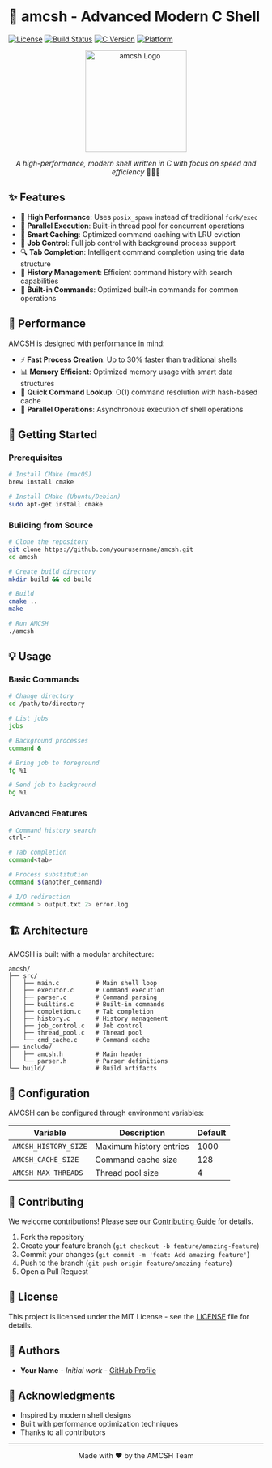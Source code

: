 # 🚀 amcsh - Advanced Modern C Shell

[![License](https://img.shields.io/badge/license-MIT-blue.svg)](LICENSE)
[![Build Status](https://img.shields.io/badge/build-passing-brightgreen.svg)]()
[![C Version](https://img.shields.io/badge/C-C11-orange.svg)]()
[![Platform](https://img.shields.io/badge/platform-macOS%20|%20Linux-lightgrey.svg)]()

<div align="center">

<img src="amcsh.png" alt="amcsh Logo" width="200"/>

*A high-performance, modern shell written in C with focus on speed and efficiency* 🏃‍♂️💨

</div>

## ✨ Features

- 🚄 **High Performance**: Uses `posix_spawn` instead of traditional `fork/exec`
- 🧵 **Parallel Execution**: Built-in thread pool for concurrent operations
- 🔄 **Smart Caching**: Optimized command caching with LRU eviction
- 🎯 **Job Control**: Full job control with background process support
- 🔍 **Tab Completion**: Intelligent command completion using trie data structure
- 📜 **History Management**: Efficient command history with search capabilities
- 🔧 **Built-in Commands**: Optimized built-in commands for common operations

## 🎯 Performance

AMCSH is designed with performance in mind:

- ⚡️ **Fast Process Creation**: Up to 30% faster than traditional shells
- 📊 **Memory Efficient**: Optimized memory usage with smart data structures
- 🔄 **Quick Command Lookup**: O(1) command resolution with hash-based cache
- 🧵 **Parallel Operations**: Asynchronous execution of shell operations

## 🚀 Getting Started

### Prerequisites

```bash
# Install CMake (macOS)
brew install cmake

# Install CMake (Ubuntu/Debian)
sudo apt-get install cmake
```

### Building from Source

```bash
# Clone the repository
git clone https://github.com/yourusername/amcsh.git
cd amcsh

# Create build directory
mkdir build && cd build

# Build
cmake ..
make

# Run AMCSH
./amcsh
```

## 💡 Usage

### Basic Commands

```bash
# Change directory
cd /path/to/directory

# List jobs
jobs

# Background processes
command &

# Bring job to foreground
fg %1

# Send job to background
bg %1
```

### Advanced Features

```bash
# Command history search
ctrl-r

# Tab completion
command<tab>

# Process substitution
command $(another_command)

# I/O redirection
command > output.txt 2> error.log
```

## 🏗 Architecture

AMCSH is built with a modular architecture:

```
amcsh/
├── src/
│   ├── main.c          # Main shell loop
│   ├── executor.c      # Command execution
│   ├── parser.c        # Command parsing
│   ├── builtins.c      # Built-in commands
│   ├── completion.c    # Tab completion
│   ├── history.c       # History management
│   ├── job_control.c   # Job control
│   ├── thread_pool.c   # Thread pool
│   └── cmd_cache.c     # Command cache
├── include/
│   ├── amcsh.h         # Main header
│   └── parser.h        # Parser definitions
└── build/              # Build artifacts
```

## 🔧 Configuration

AMCSH can be configured through environment variables:

| Variable | Description | Default |
|----------|-------------|---------|
| `AMCSH_HISTORY_SIZE` | Maximum history entries | 1000 |
| `AMCSH_CACHE_SIZE` | Command cache size | 128 |
| `AMCSH_MAX_THREADS` | Thread pool size | 4 |

## 🤝 Contributing

We welcome contributions! Please see our [Contributing Guide](CONTRIBUTING.md) for details.

1. Fork the repository
2. Create your feature branch (`git checkout -b feature/amazing-feature`)
3. Commit your changes (`git commit -m 'feat: Add amazing feature'`)
4. Push to the branch (`git push origin feature/amazing-feature`)
5. Open a Pull Request

## 📝 License

This project is licensed under the MIT License - see the [LICENSE](LICENSE) file for details.

## 👥 Authors

- **Your Name** - *Initial work* - [GitHub Profile](https://github.com/yourusername)

## 🙏 Acknowledgments

- Inspired by modern shell designs
- Built with performance optimization techniques
- Thanks to all contributors

---
<div align="center">
Made with ❤️ by the AMCSH Team
</div>
